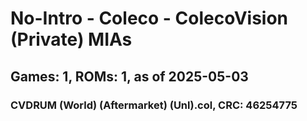 # No-Intro - Coleco - ColecoVision (Private) MIAs
## Games: 1, ROMs: 1, as of 2025-05-03

### CVDRUM (World) (Aftermarket) (Unl).col, CRC: 46254775
